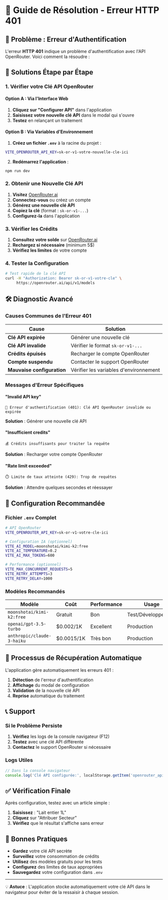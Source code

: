 # 🔑 Guide de Résolution - Erreur HTTP 401

## 🚨 Problème : Erreur d'Authentification

L'erreur **HTTP 401** indique un problème d'authentification avec l'API OpenRouter. Voici comment la résoudre :

## 🔧 Solutions Étape par Étape

### 1. Vérifier votre Clé API OpenRouter

#### Option A : Via l'Interface Web
1. **Cliquez sur "Configurer API"** dans l'application
2. **Saisissez votre nouvelle clé API** dans le modal qui s'ouvre
3. **Testez** en relançant un traitement

#### Option B : Via Variables d'Environnement
1. **Créez un fichier `.env`** à la racine du projet :
```bash
VITE_OPENROUTER_API_KEY=sk-or-v1-votre-nouvelle-cle-ici
```

2. **Redémarrez l'application** :
```bash
npm run dev
```

### 2. Obtenir une Nouvelle Clé API

1. **Visitez** [OpenRouter.ai](https://openrouter.ai/keys)
2. **Connectez-vous** ou créez un compte
3. **Générez une nouvelle clé API**
4. **Copiez la clé** (format : `sk-or-v1-...`)
5. **Configurez-la** dans l'application

### 3. Vérifier les Crédits

1. **Consultez votre solde** sur [OpenRouter.ai](https://openrouter.ai/credits)
2. **Rechargez si nécessaire** (minimum 5$)
3. **Vérifiez les limites** de votre compte

### 4. Tester la Configuration

```bash
# Test rapide de la clé API
curl -H "Authorization: Bearer sk-or-v1-votre-cle" \
     https://openrouter.ai/api/v1/models
```

## 🛠️ Diagnostic Avancé

### Causes Communes de l'Erreur 401

| Cause | Solution |
|-------|----------|
| **Clé API expirée** | Générer une nouvelle clé |
| **Clé API invalide** | Vérifier le format `sk-or-v1-...` |
| **Crédits épuisés** | Recharger le compte OpenRouter |
| **Compte suspendu** | Contacter le support OpenRouter |
| **Mauvaise configuration** | Vérifier les variables d'environnement |

### Messages d'Erreur Spécifiques

#### "Invalid API key"
```
🔑 Erreur d'authentification (401): Clé API OpenRouter invalide ou expirée
```
**Solution** : Générer une nouvelle clé API

#### "Insufficient credits"
```
💰 Crédits insuffisants pour traiter la requête
```
**Solution** : Recharger votre compte OpenRouter

#### "Rate limit exceeded"
```
⏱️ Limite de taux atteinte (429): Trop de requêtes
```
**Solution** : Attendre quelques secondes et réessayer

## 🚀 Configuration Recommandée

### Fichier `.env` Complet
```bash
# API OpenRouter
VITE_OPENROUTER_API_KEY=sk-or-v1-votre-cle-ici

# Configuration IA (optionnel)
VITE_AI_MODEL=moonshotai/kimi-k2:free
VITE_AI_TEMPERATURE=0.2
VITE_AI_MAX_TOKENS=600

# Performance (optionnel)
VITE_MAX_CONCURRENT_REQUESTS=5
VITE_RETRY_ATTEMPTS=3
VITE_RETRY_DELAY=1000
```

### Modèles Recommandés

| Modèle | Coût | Performance | Usage |
|--------|------|-------------|-------|
| `moonshotai/kimi-k2:free` | Gratuit | Bon | Test/Développement |
| `openai/gpt-3.5-turbo` | $0.002/1K | Excellent | Production |
| `anthropic/claude-3-haiku` | $0.0015/1K | Très bon | Production |

## 🔄 Processus de Récupération Automatique

L'application gère automatiquement les erreurs 401 :

1. **Détection** de l'erreur d'authentification
2. **Affichage** du modal de configuration
3. **Validation** de la nouvelle clé API
4. **Reprise** automatique du traitement

## 📞 Support

### Si le Problème Persiste

1. **Vérifiez** les logs de la console navigateur (F12)
2. **Testez** avec une clé API différente
3. **Contactez** le support OpenRouter si nécessaire

### Logs Utiles

```javascript
// Dans la console navigateur
console.log('Clé API configurée:', localStorage.getItem('openrouter_api_key'));
```

## ✅ Vérification Finale

Après configuration, testez avec un article simple :

1. **Saisissez** : "Lait entier 1L"
2. **Cliquez** sur "Attribuer Secteur"
3. **Vérifiez** que le résultat s'affiche sans erreur

## 🎯 Bonnes Pratiques

- **Gardez** votre clé API secrète
- **Surveillez** votre consommation de crédits
- **Utilisez** des modèles gratuits pour les tests
- **Configurez** des limites de taux appropriées
- **Sauvegardez** votre configuration dans `.env`

---

💡 **Astuce** : L'application stocke automatiquement votre clé API dans le navigateur pour éviter de la ressaisir à chaque session.